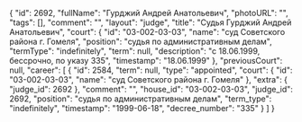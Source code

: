 {
    "id": 2692,
    "fullName": "Гурджий Андрей Анатольевич",
    "photoURL": "",
    "tags": [],
    "comment": "",
    "layout": "judge",
    "title": "Судья Гурджий Андрей Анатольевич",
    "court": {
        "id": "03-002-03-03",
        "name": "суд Советского района г. Гомеля",
        "position": "судья по административным делам",
        "termType": "indefinitely",
        "term": null,
        "description": "c 18.06.1999, бессрочно, по указу 335",
        "timestamp": "18.06.1999"
    },
    "previousCourt": null,
    "career": [
        {
            "id": 2584,
            "term": null,
            "type": "appointed",
            "court": {
                "id": "03-002-03-03",
                "name": "суд Советского района г. Гомеля"
            },
            "extra": {
                "judge_id": 2692
            },
            "comment": "",
            "house_id": "03-002-03-03",
            "judge_id": 2692,
            "position": "судья по административным делам",
            "term_type": "indefinitely",
            "timestamp": "1999-06-18",
            "decree_number": "335"
        }
    ]
}